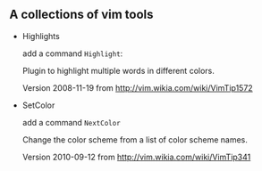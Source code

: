 A collections of vim tools
-------

* Highlights

	add a command `Highlight`:

	Plugin to highlight multiple words in different colors.

	Version 2008-11-19 from http://vim.wikia.com/wiki/VimTip1572

* SetColor
	
	add a command `NextColor`

	Change the color scheme from a list of color scheme names.

	Version 2010-09-12 from http://vim.wikia.com/wiki/VimTip341